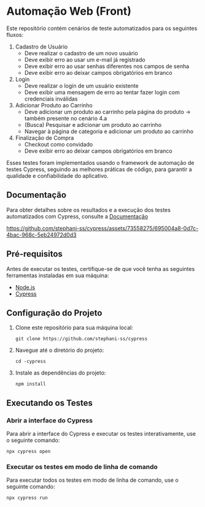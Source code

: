 # Automação Web (Front)

Este repositório contém cenários de teste automatizados para os seguintes fluxos:

1. Cadastro de Usuário 
   - Deve realizar o cadastro de um novo usuário
   - Deve exibir erro ao usar um e-mail já registrado
   - Deve exibir erro ao usar senhas diferentes nos campos de senha
   - Deve exibir erro ao deixar campos obrigatórios em branco
2. Login
   - Deve realizar o login de um usuário existente
   - Deve exibir uma mensagem de erro ao tentar fazer login com credenciais inválidas
4. Adicionar Produto ao Carrinho
   - Deve adicionar um produto ao carrinho pela página do produto → também presente no cenário 4.a
   - (Busca) Pesquisar e adicionar um produto ao carrinho
   - Navegar à página de categoria e adicionar um produto ao carrinho
5. Finalização de Compra
   - Checkout como convidado
   - Deve exibir erro ao deixar campos obrigatórios em branco

Esses testes foram implementados usando o framework de automação de testes Cypress, seguindo as melhores práticas de código, para garantir a qualidade e confiabilidade do aplicativo.

## Documentação
Para obter detalhes sobre os resultados e a execução dos testes automatizados com Cypress, consulte a [Documentação](https://www.notion.so/Automa-o-Web-Front-faa157ba662245d2980b5708f74d214d)


https://github.com/stephani-ss/cypress/assets/73558275/695004a8-0d7c-4bac-968c-5eb24972d0d3


## Pré-requisitos

Antes de executar os testes, certifique-se de que você tenha as seguintes ferramentas instaladas em sua máquina:

- [Node.js](https://nodejs.org/)
- [Cypress](https://docs.cypress.io/guides/getting-started/installing-cypress)

## Configuração do Projeto

1. Clone este repositório para sua máquina local:

   ```shell
   git clone https://github.com/stephani-ss/cypress

2. Navegue até o diretório do projeto:

   ```shell
   cd -cypress

3. Instale as dependências do projeto:

   ```shell
   npm install

## Executando os Testes

### Abrir a interface do Cypress
Para abrir a interface do Cypress e executar os testes interativamente, use o seguinte comando:

   ```shell
   npx cypress open
   ```

### Executar os testes em modo de linha de comando
Para executar todos os testes em modo de linha de comando, use o seguinte comando:
   ```shell
   npx cypress run
   ```

